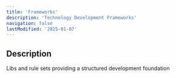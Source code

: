 ```yaml
---
title: 'Frameworks'
description: 'Technology Development Frameworks'
navigation: false
lastModified: '2025-01-07'
---
```


## Description

Libs and rule sets providing a structured development foundation

